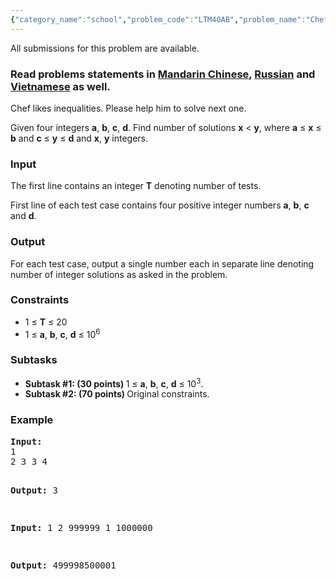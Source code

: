 ```yaml
---
{"category_name":"school","problem_code":"LTM40AB","problem_name":"Chef and Inequality","languages_supported":{"0":"ADA","1":"ASM","2":"BASH","3":"BF","4":"C","5":"C99 strict","6":"CAML","7":"CLOJ","8":"CLPS","9":"CPP 4.3.2","10":"CPP 4.9.2","11":"CPP14","12":"CS2","13":"D","14":"ERL","15":"FORT","16":"FS","17":"GO","18":"HASK","19":"ICK","20":"ICON","21":"JAVA","22":"JS","23":"LISP clisp","24":"LISP sbcl","25":"LUA","26":"NEM","27":"NICE","28":"NODEJS","29":"PAS fpc","30":"PAS gpc","31":"PERL","32":"PERL6","33":"PHP","34":"PIKE","35":"PRLG","36":"PYPY","37":"PYTH","38":"PYTH 3.4","39":"RUBY","40":"SCALA","41":"SCM chicken","42":"SCM guile","43":"SCM qobi","44":"ST","45":"TCL","46":"TEXT","47":"WSPC"},"max_timelimit":1,"source_sizelimit":50000,"problem_author":"mgch","problem_tester":"xcwgf666","date_added":"12-09-2016","tags":{"0":"basic","1":"cakewalk","2":"ltime40","3":"mgch"},"editorial_url":"http://discuss.codechef.com/problems/LTM40AB","time":{"view_start_date":1474736400,"submit_start_date":1474736400,"visible_start_date":1474736400,"end_date":1735669800},"layout":"problem"}
---
```

<span class="solution-visible-txt">All submissions for this problem are available.</span><h3> Read problems statements in <a target="_blank" href="http://www.codechef.com/download/translated/LTIME40/mandarin/LTM40AB.pdf">Mandarin Chinese</a>, <a target="_blank" href="http://www.codechef.com/download/translated/LTIME40/russian/LTM40AB.pdf">Russian</a> and <a target="_blank" href="http://www.codechef.com/download/translated/LTIME40/vietnamese/LTM40AB.pdf">Vietnamese</a> as well.</h3>


<p>Chef likes inequalities. Please help him to solve next one.</p>
<p>Given four integers <b>a</b>, <b>b</b>, <b>c</b>, <b>d</b>. Find number of solutions <b>x</b> < <b>y</b>, where <b>a</b> ≤ <b>x</b> ≤ <b>b</b> and <b>c</b> ≤ <b>y</b> ≤ <b>d</b> and <b>x</b>, <b>y</b> integers.
</p>

<h3>Input</h3>
<p>The first line contains an integer <b>T</b> denoting number of tests.</p>
<p>First line of each test case contains four positive integer numbers <b>a</b>, <b>b</b>, <b>c</b> and <b>d</b>.</p>

<h3>Output</h3>
<p>For each test case, output a single number each in separate line denoting number of integer solutions as asked in the problem.</p>

<h3>Constraints</h3>
<ul>
<li>1 ≤ <b>T</b> ≤ 20 </li>
<li>1 ≤ <b>a</b>, <b>b</b>, <b>c</b>, <b>d</b> ≤ 10<sup>6</sup> </li>
</ul>

<h3>Subtasks</h3>
<ul>
 <li><b>Subtask #1: (30 points) </b> 1 ≤ <b>a</b>, <b>b</b>, <b>c</b>, <b>d</b> ≤ 10<sup>3</sup>.</li>
 <li><b>Subtask #2: (70 points) </b> Original constraints.</li>
</ul>

<h3>Example</h3>
<pre><b>Input:</b>
<tt>1
2 3 3 4</tt>

<b>Output:</b>
<tt>3</tt>

<b>Input:</b>
<tt>1
2 999999 1 1000000</tt>

<b>Output:</b>
<tt>499998500001</tt>
</pre>